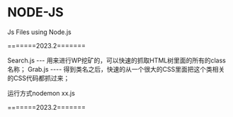 # NODE-JS
Js Files using Node.js


=======2023.2=======

Search.js  --- 用来进行WP挖矿的，可以快速的抓取HTML树里面的所有的class名称；
Grab.js ---- 得到类名之后，快速的从一个很大的CSS里面把这个类相关的CSS代码都抓过来；

运行方式nodemon xx.js

=======2023.2=======
